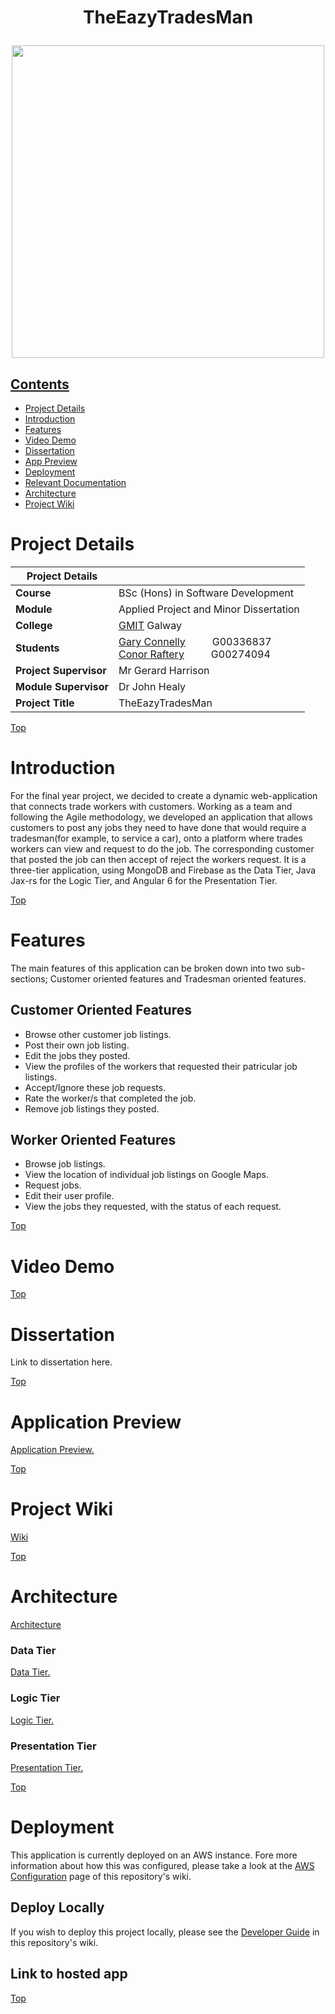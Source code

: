
# <p align="center">TheEazyTradesMan</p>


<p align="center"><img src="https://user-images.githubusercontent.com/22517451/56621200-87d0b000-6623-11e9-9467-86e2c310d211.PNG" width="500" height="500"></p>



## [Contents](#contents)
* [Project Details](#details)
* [Introduction](#intro)
* [Features](#features)
* [Video Demo](#demo)
* [Dissertation](#dissertation)
* [App Preview](#preview)
* [Deployment](#deploy)
* [Relevant Documentation](#documentation)
* [Architecture](#arc) 
* [Project Wiki](#wiki)



# Project Details<a name = "details"></a>

| Project Details   |     |
| --- | --- |
| **Course** | BSc (Hons) in Software Development  |
| **Module** |  Applied Project and Minor Dissertation |
| **College** | [GMIT](http://www.gmit.ie/) Galway |
| **Students** | [Gary Connelly](https://www.linkedin.com/in/gary-connelly-555106170/)&nbsp;&nbsp;&nbsp;&nbsp;&nbsp;&nbsp;&nbsp;&nbsp;&nbsp; G00336837<br/>[Conor Raftery](https://www.linkedin.com/in/conor-raftery-090b88150/)&nbsp;&nbsp;&nbsp;&nbsp;&nbsp;&nbsp;&nbsp;&nbsp;&nbsp; G00274094 |
| **Project Supervisor** | Mr Gerard Harrison |
| **Module Supervisor** | Dr John Healy |
| **Project Title** | TheEazyTradesMan |

[Top](#contents) 
# Introduction<a name = "intro"></a>
For the final year project, we decided to create a dynamic web-application that connects trade workers with customers. Working as a team and following the Agile methodology, we developed an application that allows customers to post any jobs they need to have done that would require a tradesman(for example, to service a car), onto a platform where trades workers can view and request to do the job. The corresponding customer that posted the job can then accept of reject the workers request. It is a three-tier application, using MongoDB and Firebase as the Data Tier, Java Jax-rs for the Logic Tier, and Angular 6 for the Presentation Tier.

[Top](#contents)

# Features<a name = "features"></a>
The main features of this application can be broken down into two sub-sections; Customer oriented features and Tradesman oriented features. 

## Customer Oriented Features
* Browse other customer job listings.
* Post their own job listing.
* Edit the jobs they posted. 
* View the profiles of the workers that requested their patricular job listings.
* Accept/Ignore these job requests.
* Rate the worker/s that completed the job.
* Remove job listings they posted.

## Worker Oriented Features
* Browse job listings.
* View the location of individual job listings on Google Maps.
* Request jobs.
* Edit their user profile.
* View the jobs they requested, with the status of each request.

[Top](#contents) 

# Video Demo<a name = "demo"></a>

[Top](#contents) 

# Dissertation<a name = "dissertation"></a>

Link to dissertation here.

[Top](#contents) 

# Application Preview<a name = "preview"></a>

[Application Preview.](https://github.com/4thYearProjectGaryConnellyConorRaftery/TheEazyTradesMan/wiki/Application-Preview)

[Top](#contents) 

# Project Wiki<a name = "wiki"></a>
[Wiki](https://github.com/4thYearProjectGaryConnellyConorRaftery/TheEazyTradesMan/wiki)

[Top](#contents) 

# Architecture<a name = "arc"></a>
[Architecture](https://github.com/4thYearProjectGaryConnellyConorRaftery/TheEazyTradesMan/wiki/Architecture)

### Data Tier
[Data Tier.](https://github.com/4thYearProjectGaryConnellyConorRaftery/TheEazyTradesMan/wiki/Data-Tier)
### Logic Tier
[Logic Tier.](https://github.com/4thYearProjectGaryConnellyConorRaftery/TheEazyTradesMan/wiki/Logic-Tier)
### Presentation Tier
[Presentation Tier.](https://github.com/4thYearProjectGaryConnellyConorRaftery/TheEazyTradesMan/wiki/Presentation-Tier)

[Top](#contents) 

# Deployment<a name = "deploy"></a>
This application is currently deployed on an AWS instance. Fore more information about how this was configured, please take a look at the [AWS Configuration](https://github.com/4thYearProjectGaryConnellyConorRaftery/TheEazyTradesMan/wiki/AWS-Configuration) page of this repository's wiki.

## Deploy Locally

If you wish to deploy this project locally, please see the [Developer Guide](https://github.com/4thYearProjectGaryConnellyConorRaftery/TheEazyTradesMan/wiki/Developer-Guide) in this repository's wiki.
## Link to hosted app

[Top](#contents) 
